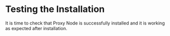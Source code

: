 # Testing the Installation

It is time to check that Proxy Node is successfully installed and it is working as expected after installation.